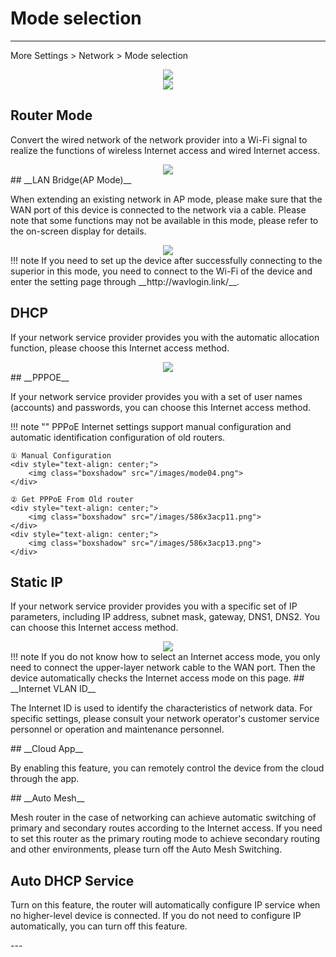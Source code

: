 <!--<style>
    .text {
        font-size: 21px; 
    }
</style>
-->
# Mode selection
---
 More Settings  > Network > Mode selection
	<div style="text-align: center;">
    <img class="boxshadow" src="/images/wireless007.png">
	</div>
	<div style="text-align: center;">
    <img class="boxshadow" src="/images/modeselection01.png">
	</div>


## __Router Mode__
<p class="text">Convert the wired network of the network provider into a Wi-Fi signal to realize the functions of wireless Internet access and wired Internet access.
</p>
<div style="text-align: center;">
    <img class="boxshadow" src="/images/586x3acp06.png">
</div>
## __LAN Bridge(AP Mode)__
<p class="text">
When extending an existing network in AP mode, please make sure that the WAN port of this device is connected to the network via a cable. Please note that some functions may not be available in this mode, please refer to the on-screen display for details.
</p>
<div style="text-align: center;">
    <img class="boxshadow" src="/images/586x3acp07.png">
</div>
!!! note 
	If you need to set up the device after successfully connecting to the superior in this mode, you need to connect to the Wi-Fi of the device and enter the setting page through __http://wavlogin.link/__.

## __DHCP__
<p class="text">
If your network service provider provides you with the automatic allocation function, please choose this Internet access method.
</p>
<div style="text-align: center;">
    <img class="boxshadow" src="/images/mode03.png">
</div>
## __PPPOE__
<p class="text">
If your network service provider provides you with a set of user names (accounts) and passwords, you can choose this Internet access method.
</p>
!!! note ""
	PPPoE Internet settings support manual configuration and automatic identification configuration of old routers.

	① Manual Configuration
	<div style="text-align: center;">
		<img class="boxshadow" src="/images/mode04.png">
	</div>
	
	② Get PPPoE From Old router
	<div style="text-align: center;">
		<img class="boxshadow" src="/images/586x3acp11.png">
	</div>
	<div style="text-align: center;">
		<img class="boxshadow" src="/images/586x3acp13.png">
	</div>
## __Static IP__
<p class="text">
If your network service provider provides you with a specific set of IP parameters, including IP address, subnet mask, gateway, DNS1, DNS2. You can choose this Internet access method.
</p>
<div style="text-align: center;">
    <img class="boxshadow" src="/images/mode05.png">
</div>
!!! note
	If you do not know how to select an Internet access mode, you only need to connect the upper-layer network cable to the WAN port. Then the device automatically checks the Internet access mode on this page.
## __Internet VLAN ID__
<p class="text">The Internet ID is used to identify the characteristics of network data. For specific settings, please consult your network operator's customer service personnel or operation and maintenance personnel.
</p>
## __Cloud App__
<p class="text">
By enabling this feature, you can remotely control the device from the cloud through the app.
</p>
## __Auto Mesh__
<p class="text">
Mesh router in the case of networking can achieve automatic switching of primary and secondary routes according to the Internet access. If you need to set this router as the primary routing mode to achieve secondary routing and other environments, please turn off the Auto Mesh Switching.
</p>

## __Auto DHCP Service__
<p class="text">
Turn on this feature, the router will automatically configure IP service when no higher-level device is connected. If you do not need to configure IP automatically, you can turn off this feature.
</p>
---